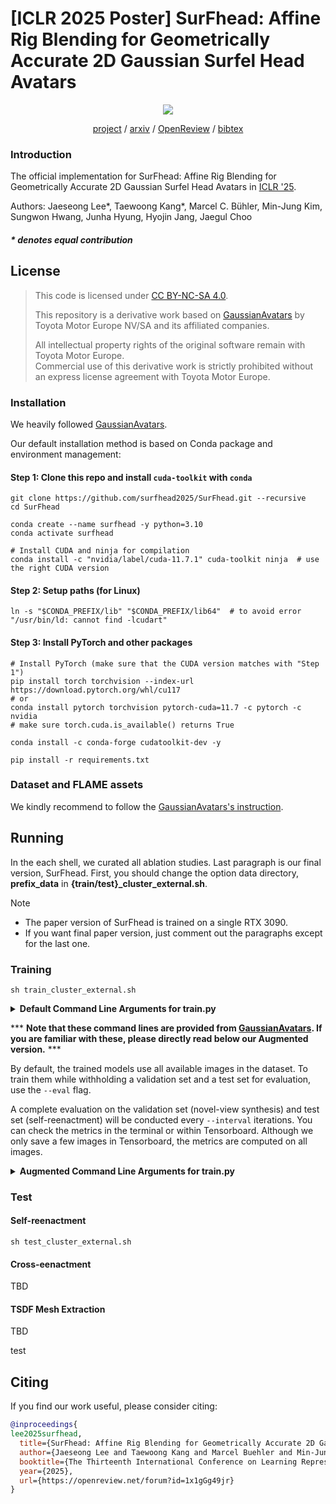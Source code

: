 # [ICLR 2025 Poster] SurFhead: Affine Rig Blending for Geometrically Accurate 2D Gaussian Surfel Head Avatars 


<div align="center"> 
  <img src="assets/repo_teaser.gif">

  <br>

  [project](https://summertight.github.io/SurFhead) / [arxiv](https://arxiv.org/abs/2410.11682) / [OpenReview](https://openreview.net/forum?id=1x1gGg49jr) / [bibtex](assets/bibtex.bib)
</div>

### Introduction

The official implementation for SurFhead: Affine Rig Blending for Geometrically Accurate 2D Gaussian Surfel Head Avatars in [ICLR '25](https://summertight.github.io/SurFhead).

Authors: Jaeseong Lee*, Taewoong Kang*, Marcel C. Bühler, Min-Jung Kim, Sungwon Hwang, Junha Hyung, Hyojin Jang, Jaegul Choo

##### * denotes equal contribution

## License

> This code is licensed under [CC BY-NC-SA 4.0](https://creativecommons.org/licenses/by-nc-sa/4.0/).
>
> This repository is a derivative work based on [GaussianAvatars]("https://github.com/ShenhanQian/GaussianAvatars") by Toyota Motor Europe NV/SA and its affiliated companies.
>
> All intellectual property rights of the original software remain with Toyota Motor Europe.  
Commercial use of this derivative work is strictly prohibited without an express license agreement with Toyota Motor Europe.


### Installation

We heavily followed [GaussianAvatars]("https://github.com/ShenhanQian/GaussianAvatars").

Our default installation method is based on Conda package and environment management:

#### Step 1: Clone this repo and install `cuda-toolkit` with `conda`

```shell
git clone https://github.com/surfhead2025/SurFhead.git --recursive
cd SurFhead

conda create --name surfhead -y python=3.10
conda activate surfhead

# Install CUDA and ninja for compilation
conda install -c "nvidia/label/cuda-11.7.1" cuda-toolkit ninja  # use the right CUDA version
```

#### Step 2: Setup paths (for Linux)

```shell
ln -s "$CONDA_PREFIX/lib" "$CONDA_PREFIX/lib64"  # to avoid error "/usr/bin/ld: cannot find -lcudart"
```


#### Step 3: Install PyTorch and other packages

```shell
# Install PyTorch (make sure that the CUDA version matches with "Step 1")
pip install torch torchvision --index-url https://download.pytorch.org/whl/cu117
# or
conda install pytorch torchvision pytorch-cuda=11.7 -c pytorch -c nvidia
# make sure torch.cuda.is_available() returns True

conda install -c conda-forge cudatoolkit-dev -y

pip install -r requirements.txt
```

### Dataset and FLAME assets

We kindly recommend to follow the [GaussianAvatars's instruction](https://github.com/ShenhanQian/GaussianAvatars/blob/main/doc/download.md).

## Running
In the each shell, we curated all ablation studies. Last paragraph is our final version, SurFhead.
First, you should change the option data directory, **prefix_data** in **{train/test}_cluster_external.sh**.

> [!NOTE]
> - The paper version of SurFhead is trained on a single RTX 3090.
> - If you want final paper version, just comment out the paragraphs except for the last one.

### Training

```shell
sh train_cluster_external.sh
```




<details>
<summary><span style="font-weight: bold;">Default Command Line Arguments for train.py</span></summary>

  #### --source_path / -s
  Path to the source directory containing a COLMAP or Synthetic NeRF data set.
  #### --model_path / -m 
  Path where the trained model should be stored (```output/<random>``` by default).
  #### --eval
  Add this flag to use a training/val/test split for evaluation.
  #### --bind_to_mesh
  Add this flag to bind 3D Gaussians to a driving mesh, e.g., FLAME.
  #### --resolution / -r
  Specifies resolution of the loaded images before training. If provided ```1, 2, 4``` or ```8```, uses original, 1/2, 1/4 or 1/8 resolution, respectively. For all other values, rescales the width to the given number while maintaining image aspect. **If not set and input image width exceeds 1.6K pixels, inputs are automatically rescaled to this target.**
  #### --data_device
  Specifies where to put the source image data, ```cuda``` by default, recommended to use ```cpu``` if training on large/high-resolution dataset, will reduce VRAM consumption, but slightly slow down training. Thanks to [HrsPythonix](https://github.com/HrsPythonix).
  #### --white_background / -w
  Add this flag to use white background instead of black (default), e.g., for evaluation of NeRF Synthetic dataset.
  #### --sh_degree
  Order of spherical harmonics to be used (no larger than 3). ```3``` by default.
  #### --convert_SHs_python
  Flag to make pipeline compute forward and backward of SHs with PyTorch instead of ours.
  #### --convert_cov3D_python
  Flag to make pipeline compute forward and backward of the 3D covariance with PyTorch instead of ours.
  #### --debug
  Enables debug mode if you experience erros. If the rasterizer fails, a ```dump``` file is created that you may forward to us in an issue so we can take a look.
  #### --debug_from
  Debugging is **slow**. You may specify an iteration (starting from 0) after which the above debugging becomes active.
  #### --iterations
  Number of total iterations to train for, ```30_000``` by default.
  #### --ip
  IP to start GUI server on, ```127.0.0.1``` by default.
  #### --port 
  Port to use for GUI server, ```60000``` by default.
  #### --test_iterations
  Space-separated iterations at which the training script computes L1 and PSNR over test set, ```7000 30000``` by default.
  #### --save_iterations
  Space-separated iterations at which the training script saves the Gaussian model, ```7000 30000 <iterations>``` by default.
  #### --checkpoint_iterations
  Space-separated iterations at which to store a checkpoint for continuing later, saved in the model directory.
  #### --start_checkpoint
  Path to a saved checkpoint to continue training from.
  #### --quiet 
  Flag to omit any text written to standard out pipe. 
  #### --feature_lr
  Spherical harmonics features learning rate, ```0.0025``` by default.
  #### --opacity_lr
  Opacity learning rate, ```0.05``` by default.
  #### --scaling_lr
  Scaling learning rate, ```0.005``` by default.
  #### --rotation_lr
  Rotation learning rate, ```0.001``` by default.
  #### --position_lr_max_steps
  Number of steps (from 0) where position learning rate goes from ```initial``` to ```final```. ```30_000``` by default.
  #### --position_lr_init
  Initial 3D position learning rate, ```0.00016``` by default.
  #### --position_lr_final
  Final 3D position learning rate, ```0.0000016``` by default.
  #### --position_lr_delay_mult
  Position learning rate multiplier (cf. Plenoxels), ```0.01``` by default. 
  #### --densify_from_iter
  Iteration where densification starts, ```500``` by default. 
  #### --densify_until_iter
  Iteration where densification stops, ```15_000``` by default.
  #### --densify_grad_threshold
  Limit that decides if points should be densified based on 2D position gradient, ```0.0002``` by default.
  #### --densification_interal
  How frequently to densify, ```100``` (every 100 iterations) by default.
  #### --opacity_reset_interval
  How frequently to reset opacity, ```3_000``` by default. 
  #### --lambda_dssim
  Influence of SSIM on total loss from 0 to 1, ```0.2``` by default. 
  #### --percent_dense
  Percentage of scene extent (0--1) a point must exceed to be forcibly densified, ```0.01``` by default.
  

</details>


*** **Note that these command lines are provided from [GaussianAvatars](https://github.com/ShenhanQian/GaussianAvatars).
If you are familiar with these, please directly read below our Augmented version.** ***

By default, the trained models use all available images in the dataset. To train them while withholding a validation set and a test set for evaluation, use the ```--eval``` flag. 

A complete evaluation on the validation set (novel-view synthesis) and test set (self-reenactment) will be conducted every `--interval` iterations. You can check the metrics in the terminal or within Tensorboard. Although we only save a few images in Tensorboard, the metrics are computed on all images.


<details>
<summary><span style="font-weight: bold;">Augmented Command Line Arguments for train.py</span></summary>

  #### --rm_bf
  Utilizing the preprocessed foreground mask, remove potential blobs
  #### --detach_eyeball_geometry
  Gradient cutting-off on Rotation and Position of Eyeballs.
  #### --lamda_eye_alpha 
  Magnitude of forcing the opacities of Eyeballs to near 1, ```0.1``` by default.
  #### --SGs
  Use Spherical Gaussians for capturing Eyeball Specularities.
  #### --sg_type
  Which SG type you want to use, ```sg``` or ```asg``` or ```lasg```. 
  ```lasg``` is our simplified version of ASG to only represent the white ample light with a monochrome channel.
  #### --DTF
  Use Jacobian Deformations or not.
  #### --lambda_normal_norm
  Influence of primitive Normal's norm. This is required when DTF is on state.
  #### --train_kinematic
  Train with Jacobian Blend Skinning (JBS). 
  #### --tight_pruning_threshold = 0.0
  rendering quality, 0.0 means no pruning. high quality，and default
  #### --spec_only_eyeball = false
 


</details>


### Test 

#### Self-reenactment
```shell
sh test_cluster_external.sh
```

#### Cross-eenactment


TBD

#### TSDF Mesh Extraction

TBD

test

## Citing
If you find our work useful, please consider citing:
```BibTeX
@inproceedings{
lee2025surfhead,
  title={SurFhead: Affine Rig Blending for Geometrically Accurate 2D Gaussian Surfel Head Avatars},
  author={Jaeseong Lee and Taewoong Kang and Marcel Buehler and Min-Jung Kim and Sungwon Hwang and Junha Hyung and Hyojin Jang and Jaegul Choo},
  booktitle={The Thirteenth International Conference on Learning Representations},
  year={2025},
  url={https://openreview.net/forum?id=1x1gGg49jr}
}
```



